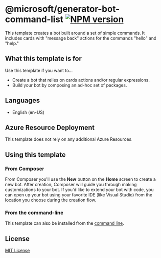# @microsoft/generator-bot-command-list [![NPM version][npm-image]][npm-url]

This template creates a bot built around a set of simple commands. It includes cards with "message back" actions for the commands "hello" and "help."

## What this template is for

Use this template if you want to...

- Create a bot that relies on cards actions and/or regular expressions.
- Build your bot by composing an ad-hoc set of packages.

## Languages

- English (en-US)

## Azure Resource Deployment

This template does not rely on any additional Azure Resources.

## Using this template

### From Composer

From Composer you'll use the **New** button on the **Home** screen to create a new bot. After creation, Composer will guide you through making customizations to your bot. If you'd like to extend your bot with code, you can open up your bot using your favorite IDE (like Visual Studio) from the location you choose during the creation flow.

### From the command-line

This template can also be installed from the [command line](https://github.com/microsoft/botframework-components/blob/main/generators/command-line-instructions).

## License

[MIT License](https://github.com/microsoft/botframework-components/blob/main/LICENSE)

[npm-image]: https://badge.fury.io/js/%40microsoft%2Fgenerator-bot-command-list.svg
[npm-url]: https://www.npmjs.com/package/@microsoft/generator-bot-command-list